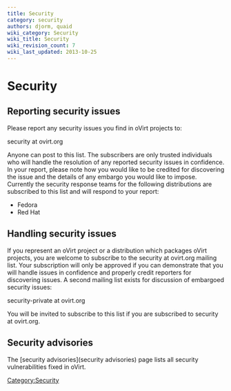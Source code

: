 ```yaml
---
title: Security
category: security
authors: djorm, quaid
wiki_category: Security
wiki_title: Security
wiki_revision_count: 7
wiki_last_updated: 2013-10-25
---
```


# Security

## Reporting security issues

Please report any security issues you find in oVirt projects to:

security at ovirt.org

Anyone can post to this list. The subscribers are only trusted individuals who will handle the resolution of any reported security issues in confidence. In your report, please note how you would like to be credited for discovering the issue and the details of any embargo you would like to impose. Currently the security response teams for the following distributions are subscribed to this list and will respond to your report:

*   Fedora
*   Red Hat

## Handling security issues

If you represent an oVirt project or a distribution which packages oVirt projects, you are welcome to subscribe to the security at ovirt.org mailing list. Your subscription will only be approved if you can demonstrate that you will handle issues in confidence and properly credit reporters for discovering issues. A second mailing list exists for discussion of embargoed security issues:

security-private at ovirt.org

You will be invited to subscribe to this list if you are subscribed to security at ovirt.org.

## Security advisories

The [security advisories](security advisories) page lists all security vulnerabilities fixed in oVirt.

<Category:Security>
